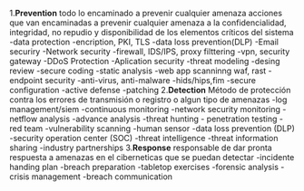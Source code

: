 1.**Prevention** 
   todo lo encaminado a prevenir cualquier amenaza acciones que van encaminadas a prevenir cualquier amenaza a la confidencialidad, integridad, no repudio y disponibilidad de los elementos críticos del sistema
	-data protection
		-encription, PKI, TLS
		-data loss prevention(DLP)
		-Email securiry
	-Network security
		-firewall, IDS/IPS, proxy filttering
		-vpn, security gateway
		-DDoS Protection
	-Aplication security
		-threat modeling
		-desing review
		-secure coding
		-static analysis
		-web app scanninng
		waf, rast
	- endpoint security
		-anti-virus, anti-malware
		-hids/hips,fim
		-secure configuration 
		-active defense
		-patching
2.**Detection**
Método de protección contra los errores de transmisión o registro o algun tipo de amenazas
	-log management/siem
	-continuous monitoring
	-network security monitoring
	-netflow analysis
	-advance analysis
	-threat hunting
	- penetration testing
	-red team
	-vulnerability scanning
	-human sensor
	-data loss prevention (DLP)
	-security operation center (SOC)
	-threat intelligence
	-threat information sharing
	-industry partnerships
3.**Response** 
responsable de dar pronta respuesta a amenazas en el ciberneticas que se puedan detectar 
	-incidente handing plan 
	-breach preparation 
	-tabletop exercises
	-forensic analysis
	-crisis management
	-breach communication 
		
		
